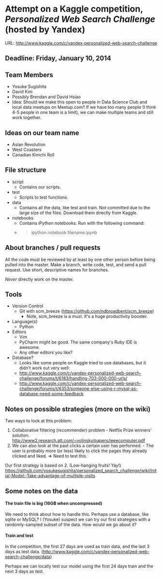 # Attempt on a Kaggle competition, *Personalized Web Search Challenge* (hosted by Yandex)
URL: http://www.kaggle.com/c/yandex-personalized-web-search-challenge

## Deadline: Friday, January 10, 2014

## Team Members
- Yosuke Sugishita
- David Kim
- Possibly Brendan and David Hsiao
- Idea: Should we make this open to people in Data Science Club and local data meetups on Meetup.com?  If we have too many people (I think 4-5 people in one team is a limit), we can make multiple teams and still work together.

## Ideas on our team name
- Asian Revolution
- West Coasters
- Canadian Kimchi Roll

## File structure
- script
  - Contains our scripts.
- test
  - Scripts to test functions.
- data
  - Contains all the data, like test and train.  Not committed due to the large size of the files.  Download them directly from Kaggle.
- notebooks
  - Contains iPython notebooks.  Run with the following command:
  - > ipython notebook filename.ipynb

## About branches / pull requests
All the code must be reviewed by at least by one other person before being pulled into the master.  Make a branch, write code, test, and send a pull request.  Use short, descriptive names for branches.

*Never* directly work on the master.

## Tools
- Version Control
  - Git with scm_breeze (https://github.com/ndbroadbent/scm_breeze)
    - Note, scm_breeze is a must.  It's a huge productivity booster.
- Language(s)
  - Python
- Editors
  - Vim
  - PyCharm might be good.  The same company's Ruby IDE is awesome.
  - Any other editors you like?
- Database?
  - Looks like some people on Kaggle tried to use databases, but it didn't work out very well:
  - http://www.kaggle.com/c/yandex-personalized-web-search-challenge/forums/t/6183/handling-703-000-000-urls/
  - http://www.kaggle.com/c/yandex-personalized-web-search-challenge/forums/t/6353/someone-else-using-r-mysql-as-database-need-some-feedback

## Notes on possible strategies (more on the wiki)
Two ways to look at this problem:
  1. Collaborative filtering (recommender) problem
    - Netflix Prize winners' solution: http://www2.research.att.com/~volinsky/papers/ieeecomputer.pdf
  2. We can also look at the past clicks a certain user has performed.
    - The user is probably more (or less) likely to click the pages they already clicked and liked. => Need to test this.

Our first strategy is based on 2.  (Low-hanging fruits! Yay!)
https://github.com/yosukesugishita/personalized_search_challenge/wiki/Initial-Model:-Take-advantage-of-multiple-visits

## Some notes on the data
#### The train file is big (16GB when uncompressed)

We need to think about how to handle this.  Perhaps use a database, like sqlite or MySQL?
I (Yosuke) suspect we can try our first strategies with a randomly-sampled subset of the data.  How would we go about it?

#### Train and test
In the competition, the first 27 days are used as train data, and the last 3 days as test data. (http://www.kaggle.com/c/yandex-personalized-web-search-challenge/data)

Perhaps we can locally test our model using the first 24 days train and the next 3 days as test.
